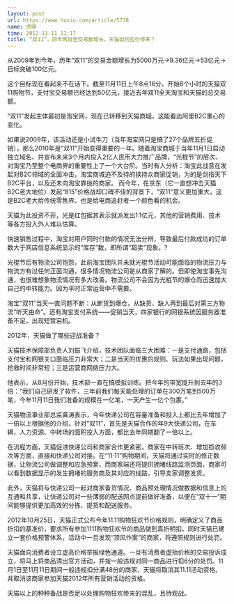 ```yaml
---
layout: post
url: https://www.huxiu.com/article/5778
name: 虎嗅
time: 2012-11-11 11:17
title: “双11”，四年两百倍交易额增长。天猫如何应付得来？
---
```

从2009年到今年，历年“双11”的交易金额增长为5000万元→9.36亿元→53亿元→目标突破100亿元。

这个目标现在看起来不在话下。截至11月11日上午8点16分，开始8个小时的天猫双11购物节，支付宝交易额已经达到50亿元，接近去年双11全天淘宝和天猫的总交易额。

“双11”发起主体最初是淘宝网，现在已转移到天猫商城，这能看出阿里B2C重心的变化。

如果说2009年，该活动还是小试牛刀（当年淘宝网只是搞了27个品牌五折促销），那么2010年是“双11”开始变得重要的一年。随着淘宝商城于当年11月1日启动独立域名、并宣布未来3个月内投入2亿人民币大力推广品牌，“光棍节”的层次、对淘宝乃至整个电商界的重要性上了一个大台阶。当时有人分析：淘宝此战意在发起对B2C领域的全面冲击，淘宝商城迫不及待的挟持众商家促销，为的是剑指天下B2C平台，以及还未向淘宝靠拢的商家。 而今年，在京东（它一直想冲击天猫B2C老大地位）发起“815”价格战却口碑不佳的背景下，“双11”意义更加重大，这是B2C老大给传统零售界、也是给电商追赶者一个颜色看的机会。

天猫为此投资不菲，光是红包据其表示就派发出1.1亿元，其他的营销费用、技术等各方投入外人难以估算。

快速销售过程中，淘宝对用户同时付款的情况无法分辨，导致最后付款成功的订单数大于网店信息系统显示的“库存”数，即所谓“超卖”现象。?

光棍节后有物流公司抱怨，此前淘宝团队并未就光棍节活动可能面临的物流压力与物流方有过任何正面沟通，很多情况物流公司是从商家了解的。但即使淘宝事先沟通，也很难想象物流情况有多大改善。物流公司不会因为光棍节的爆仓而迅速加大自己的中转能力。因为平时正常运营中不需要。

淘宝“双11”当天一直问题不断：从断货到爆仓，从缺货、缺人再到最后对第三方物流“听天由命”。还有淘宝支付系统——促销当天，四家银行的网银系统因服务器准备不足，出现短暂宕机。

2012年，天猫做了哪些迎战准备？

天猫技术保障部负责人刘振飞介绍，技术团队面临三大困难：一是支付通路，包括支付宝和网银关口面临压力非常大；二是当天的优惠的规则、玩法如果出现问题，抢救时间非常短；三是运营商网络压力大。

他表示，从8月份开始，技术部一直在搞模拟训练。把今年的带宽提升到去年的3倍：“我们自己研发了软件，三年前我们每天能处理的订单在300万笔到500万笔，今年11月11日我们准备的规模在一亿笔，一天产生一亿个包裹。”

天猫物流事业部总监龚涛表示，今年快递公司在容量准备和投入上都比去年增加了一倍以上根据他的介绍，针对“双11”，首先是天猫合作的年9大快递公司，在车辆，人力资源、中转场的面积投入方面，都比去年同期翻了一倍以上。

在流程方面，天猫促进快递公司和商家合作更紧密，商家在中转班次、增加揽收频次等方面，直接和快递公司对接。在“11·11”购物期间，天猫将通过实时的修正数据，让物流公司做调整和应急预案，而商家端还将提供拥堵线路监测页面，商家可以看到数据显示的发生拥堵的服务商及其对应的线路，引导卖家调整发货。

此外，天猫将与快递公司一起对商家备货情况、商品预处理情况做数据和信息上的互通和共享，让快递公司对一些薄弱的配送网点提前做好准备，以便在“双十一”期间能够提供更加高效的分拣、提货和配送服务。

2012年10月25日，天猫正式公布今年11.11购物狂欢节价格规则，明确定义了商品折扣的基准价，要求所有参加1111购物狂欢节的商品做到真折明扣。同时天猫已建立一套价格预警体系，活动中一旦发现“顶风作案”的商家，将遵照规则进行处罚。

天猫面向消费者设立虚高价格举报绿色通道。一旦有消费者虚抬价格的交易投诉成立，将马上将商品清出官方活动，并按一般违规对同一商品进行扣6分的处罚。11月1日至11月11日期间一般违规扣分满48分的商家，天猫将取消其11.11活动资格，并取消该商家参加天猫2012年所有营销活动的资格。

天猫以上的种种备战是否足以处理购物狂欢带来的混乱，且待观战。

